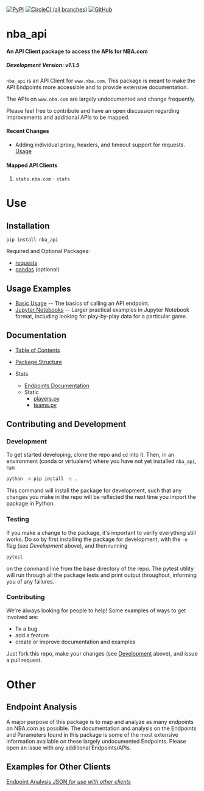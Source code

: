 [![PyPI](https://img.shields.io/pypi/v/nba_api.svg?longCache=true&style=for-the-badge)](https://pypi.python.org/pypi/nba_api)
[![CircleCI (all branches)](https://img.shields.io/circleci/project/github/swar/nba_api.svg?style=for-the-badge)](https://circleci.com/gh/swar/nba_api) 
[![GitHub](https://img.shields.io/github/license/swar/nba_api.svg?style=for-the-badge)](https://pypi.python.org/pypi/nba_api)

# nba_api

#### An API Client package to access the APIs for NBA.com

##### Development Version: v1.1.5

`nba_api` is an API Client for `www.nba.com`. This package is meant to make the API Endpoints more accessible and to provide extensive documentation.

The APIs on `www.nba.com` are largely undocumented and change frequently.

Please feel free to contribute and have an open discussion regarding improvements and additional APIs to be mapped.


#### Recent Changes
* Adding individual proxy, headers, and timeout support for requests. [Usage](https://github.com/swar/nba_api/blob/master/docs/nba_api/stats/examples.md)


#### Mapped API Clients

1. `stats.nba.com` - `stats`


# Use

## Installation
```commandline
pip install nba_api
```
Required and Optional Packages:
- [requests](http://www.python-requests.org/en/latest/)
- [pandas](https://pandas.pydata.org/) (optional)


## Usage Examples
- [Basic Usage](https://github.com/swar/nba_api/blob/master/docs/nba_api/stats/examples.md) -- The basics of calling an API endpoint.
- [Jupyter Notebooks](https://github.com/swar/nba_api/tree/master/docs/examples) -- Larger practical examples in Jupyter Notebook format, including looking for play-by-play data for a particular game.

## Documentation

- [Table of Contents](https://github.com/swar/nba_api/tree/master/docs/table_of_contents.md)

- [Package Structure](https://github.com/swar/nba_api/tree/master/docs/package_structure.md)

- Stats
    - [Endpoints Documentation](/docs/nba_api/stats/endpoints)
    - Static
        - [players.py](https://github.com/swar/nba_api/tree/master/docs/nba_api/stats/static/players.md)
        - [teams.py](https://github.com/swar/nba_api/tree/master/docs/nba_api/stats/static/teams.md)


## Contributing and Development
### Development
To get started developing, clone the repo and `cd` into it.
Then, in an environment (conda or virtualenv) where you have not yet installed `nba_api`, run
```bash
python -m pip install -e .
```
This command will install the package for development, such that any changes you make in the repo will be reflected the next time you import the package in Python.

### Testing
If you make a change to the package, it's important to verify everything still works.
Do so by first installing the package for development, with the `-e` flag (see *Development* above), and then running
```bash
pytest
```
on the command line from the base directory of the repo.
The pytest utility will run through all the package tests and print output throughout, informing you of any failures.

### Contributing
We're always looking for people to help!
Some examples of ways to get involved are:
- fix a bug
- add a feature
- create or improve documentation and examples

Just fork this repo, make your changes (see [Development](#Development) above), and issue a pull request.

# Other

## Endpoint Analysis
A major purpose of this package is to map and analyze as many endpoints on NBA.com as possible. The documentation and analysis on the Endpoints and Parameters found in this package is some of the most extensive information available on these largely undocumented Endpoints. Please open an issue with any additional Endpoints/APIs. 

## Examples for Other Clients

[Endpoint Analysis JSON _for use with other clients_](https://github.com/swar/nba_api/tree/master/analysis_archive/stats)
